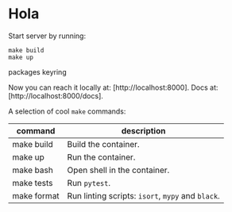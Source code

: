 # Hola

Start server by running:
```shell
make build
make up
```

packages
keyring

Now you can reach it locally at: [http://localhost:8000].
Docs at: [http://localhost:8000/docs].


A selection of cool `make` commands:

| command     | description                                       |
|-------------|---------------------------------------------------|
| make build  | Build the container.                              |
| make up     | Run the container.                                |
| make bash   | Open shell in the container.                      |
| make tests  | Run `pytest`.                                     |
| make format | Run linting scripts: `isort`, `mypy` and `black`. |
